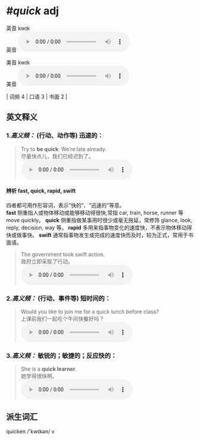 # ***\#quick*** adj
英音 kwɪk  
英音
<audio src="./media/quick-B.aac" controls="controls"></audio>

美音 kwɪk  
美音
<audio src="./media/quick.aac" controls="controls"></audio>



| 词频 4 | 口语 3 | 书面 2 |  

英文释义
---
### 1.*高义频：* **(行动、动作等) 迅速的：**  

 > Try to **be quick**. We’re late already.  
 > 尽量快点儿，我们已经迟到了。    
<audio src="./media/quick-1.aac" controls="controls"></audio>

#### 辨析 fast, quick, rapid, swift
四者都可用作形容词，表示“快的”、“迅速的”等意。  
**fast** 侧重指人或物体移动或能够移动得很快,常指 car, train, horse, runner 等move quickly。
**quick** 侧重指做某事用时很少或毫无拖延，常修饰 glance, look, reply, decision, way 等。
**rapid** 多用来指事物变化的速度快，不表示物体移动得快或做事快。
**swift** 通常指事物发生或完成的速度快而及时，较为正式，常用于书面语。
 > The government took swift action.  
 > 政府立即采取了行动。    
<audio src="./media/The government took swift _AAC.aac" controls="controls"></audio>


### 2.*高义频：* **(行动、事件等) 短时间的：**  

 > Would you like to join me for a quick lunch before class?  
 > 上课前我们一起吃个午间快餐好吗？    
<audio src="./media/quick-2.aac" controls="controls"></audio>

### 3.*高义频：* **敏锐的；敏捷的；反应快的：**  

 > She is a **quick learner**.  
 > 她学得很快啊。    
<audio src="./media/quick-3.aac" controls="controls"></audio>


派生词汇
---
quicken /'kwɪkən/ v   


